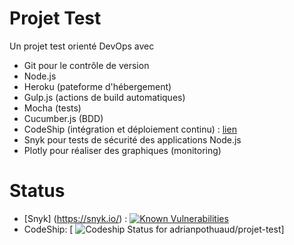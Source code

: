 # Projet Test

Un projet test orienté DevOps avec 
- Git pour le contrôle de version
- Node.js
- Heroku (pateforme d'hébergement)
- Gulp.js (actions de build automatiques)
- Mocha (tests)
- Cucumber.js (BDD)
- CodeShip (intégration et déploiement continu) : [lien](https://app.codeship.com/projects/269888)
- Snyk pour tests de sécurité des applications Node.js
- Plotly pour réaliser des graphiques (monitoring)

# Status

- [Snyk] (https://snyk.io/) : [![Known Vulnerabilities](https://snyk.io/test/github/adrianpothuaud/projet-test/badge.svg?targetFile=package.json)](https://snyk.io/test/github/adrianpothuaud/projet-test?targetFile=package.json)
- CodeShip: [ ![Codeship Status for adrianpothuaud/projet-test](https://app.codeship.com/projects/837e67e0-e97d-0135-f6f9-0a40330e9728/status?branch=master)]

